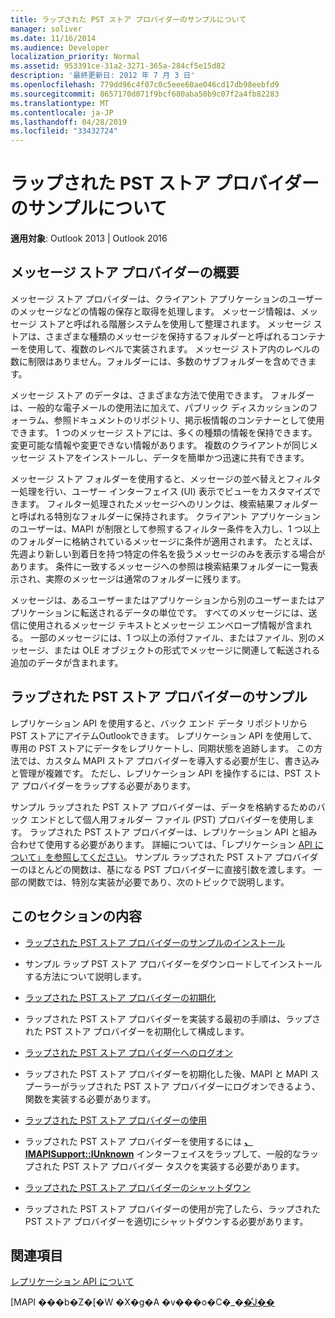 ```yaml
---
title: ラップされた PST ストア プロバイダーのサンプルについて
manager: soliver
ms.date: 11/16/2014
ms.audience: Developer
localization_priority: Normal
ms.assetid: 953391ce-31a2-3271-365a-284cf5e15d82
description: '最終更新日: 2012 年 7 月 3 日'
ms.openlocfilehash: 779dd96c4f07c0c5eee60ae046cd17db98eebfd9
ms.sourcegitcommit: 8657170d071f9bcf680aba50b9c07f2a4fb82283
ms.translationtype: MT
ms.contentlocale: ja-JP
ms.lasthandoff: 04/28/2019
ms.locfileid: "33432724"
---
```

# <a name="about-the-sample-wrapped-pst-store-provider"></a>ラップされた PST ストア プロバイダーのサンプルについて

 
  
**適用対象**: Outlook 2013 | Outlook 2016 
  
## <a name="overview-of-message-store-providers"></a>メッセージ ストア プロバイダーの概要

メッセージ ストア プロバイダーは、クライアント アプリケーションのユーザーのメッセージなどの情報の保存と取得を処理します。 メッセージ情報は、メッセージ ストアと呼ばれる階層システムを使用して整理されます。 メッセージ ストアは、さまざまな種類のメッセージを保持するフォルダーと呼ばれるコンテナーを使用して、複数のレベルで実装されます。 メッセージ ストア内のレベルの数に制限はありません。フォルダーには、多数のサブフォルダーを含めできます。
  
メッセージ ストア のデータは、さまざまな方法で使用できます。 フォルダーは、一般的な電子メールの使用法に加えて、パブリック ディスカッションのフォーラム、参照ドキュメントのリポジトリ、掲示板情報のコンテナーとして使用できます。 1 つのメッセージ ストアには、多くの種類の情報を保持できます。変更可能な情報や変更できない情報があります。 複数のクライアントが同じメッセージ ストアをインストールし、データを簡単かつ迅速に共有できます。
  
メッセージ ストア フォルダーを使用すると、メッセージの並べ替えとフィルター処理を行い、ユーザー インターフェイス (UI) 表示でビューをカスタマイズできます。 フィルター処理されたメッセージへのリンクは、検索結果フォルダーと呼ばれる特別なフォルダーに保持されます。 クライアント アプリケーションのユーザーは、MAPI が制限として参照するフィルター条件を入力し、1 つ以上のフォルダーに格納されているメッセージに条件が適用されます。 たとえば、先週より新しい到着日を持つ特定の件名を扱うメッセージのみを表示する場合があります。 条件に一致するメッセージへの参照は検索結果フォルダーに一覧表示され、実際のメッセージは通常のフォルダーに残ります。
  
メッセージは、あるユーザーまたはアプリケーションから別のユーザーまたはアプリケーションに転送されるデータの単位です。 すべてのメッセージには、送信に使用されるメッセージ テキストとメッセージ エンベロープ情報が含まれる。 一部のメッセージには、1 つ以上の添付ファイル、またはファイル、別のメッセージ、または OLE オブジェクトの形式でメッセージに関連して転送される追加のデータが含まれます。
  
## <a name="the-sample-wrapped-pst-store-provider"></a>ラップされた PST ストア プロバイダーのサンプル

レプリケーション API を使用すると、バック エンド データ リポジトリから PST ストアにアイテムOutlookできます。 レプリケーション API を使用して、専用の PST ストアにデータをレプリケートし、同期状態を追跡します。 この方法では、カスタム MAPI ストア プロバイダーを導入する必要が生じ、書き込みと管理が複雑です。 ただし、レプリケーション API を操作するには、PST ストア プロバイダーをラップする必要があります。
  
サンプル ラップされた PST ストア プロバイダーは、データを格納するためのバック エンドとして個人用フォルダー ファイル (PST) プロバイダーを使用します。 ラップされた PST ストア プロバイダーは、レプリケーション API と組み合わせて使用する必要があります。 詳細については、「レプリケーション [API について」を参照してください](about-the-replication-api.md)。 サンプル ラップされた PST ストア プロバイダーのほとんどの関数は、基になる PST プロバイダーに直接引数を渡します。 一部の関数では、特別な実装が必要であり、次のトピックで説明します。
  
## <a name="in-this-section"></a>このセクションの内容

- [ラップされた PST ストア プロバイダーのサンプルのインストール](installing-the-sample-wrapped-pst-store-provider.md)
    
- サンプル ラップ PST ストア プロバイダーをダウンロードしてインストールする方法について説明します。
    
- [ラップされた PST ストア プロバイダーの初期化](initializing-a-wrapped-pst-store-provider.md)
    
- ラップされた PST ストア プロバイダーを実装する最初の手順は、ラップされた PST ストア プロバイダーを初期化して構成します。
    
- [ラップされた PST ストア プロバイダーへのログオン](logging-on-to-a-wrapped-pst-store-provider.md)
    
- ラップされた PST ストア プロバイダーを初期化した後、MAPI と MAPI スプーラーがラップされた PST ストア プロバイダーにログオンできるよう、関数を実装する必要があります。
    
- [ラップされた PST ストア プロバイダーの使用](using-a-wrapped-pst-store-provider.md)
    
- ラップされた PST ストア プロバイダーを使用するには **[、IMAPISupport::IUnknown](imapisupportiunknown.md)** インターフェイスをラップして、一般的なラップされた PST ストア プロバイダー タスクを実装する必要があります。 
    
- [ラップされた PST ストア プロバイダーのシャットダウン](shutting-down-a-wrapped-pst-store-provider.md)
    
- ラップされた PST ストア プロバイダーの使用が完了したら、ラップされた PST ストア プロバイダーを適切にシャットダウンする必要があります。
    
## <a name="see-also"></a>関連項目



[レプリケーション API について](about-the-replication-api.md)
  
[MAPI ���b�Z�[�W �X�g�A �v���o�C�_�[�̊J��](developing-a-mapi-message-store-provider.md)

